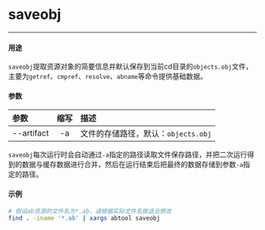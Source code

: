# saveobj
---

#### 用途

`saveobj`提取资源对象的简要信息并默认保存到当前cd目录的`objects.obj`文件，主要为`getref`、`cmpref`、`resolve`、`abname`等命令提供基础数据。

#### 参数

|参数|缩写|描述|
|:-|:-:|:-|
|--artifact|-a|文件的存储路径，默认：`objects.obj`|

`saveobj`每次运行时会自动通过`-a`指定的路径读取文件保存路径，并把二次运行得到的数据与缓存数据进行合并，然后在运行结束后把最终的数据存储到参数`-a`指定的路径。

#### 示例

```bash
# 假设ab资源的文件名为*.ab，请根据实际文件名做适当修改
find . -iname '*.ab' | xargs abtool saveobj
```

